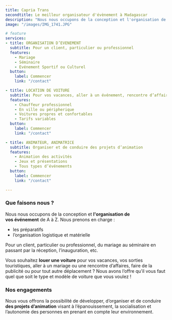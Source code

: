 ```yaml
---
title: Capria Trans
secondtitle: Le meilleur organisateur d'évènement à Madagascar
description: "Nous nous occupons de la conception et l'organisation de vos événement, de location de voiture et aussi de préstation d'animateur, animatrice."
image: "/images/IMG_1741.JPG"

# feature
services:
- title: ORGANISATION D’EVENEMENT
  subtitle: Pour un client, particulier ou professionnel
  features:
    - Mariage
    - Séminaire
    - Evénement Sportif ou Culturel
  button:
    label: Commencer
    link: "/contact"

- title: LOCATION DE VOITURE
  subtitle: Pour vos vacances, aller à un événement, rencontre d’affaires
  features:
    - Chauffeur professionnel
    - En ville ou péripherique
    - Voitures propres et confortables 
    - Tarifs variables
  button:
    label: Commencer
    link: "/contact"

- title: ANIMATEUR, ANIMATRICE
  subtitle: Organiser et de conduire des projets d’animation
  features:
    - Animation des activités
    - Jeux et présentations
    - Tous types d’événements
  button:
    label: Commencer
    link: "/contact"

---
```

### Que faisons nous ?
Nous nous occupons de la conception et **l'organisation de vos événement** de A à Z. Nous prenons en charge :
- les préparatifs
- l’organisation logistique et matérielle

Pour un client, particulier ou professionnel, du mariage au séminaire en passant par la réception, l’inauguration, etc.

Vous souhaitez **louer une voiture** pour vos vacances, vos sorties touristiques, aller à un mariage ou une rencontre d’affaires, faire de la publicité ou pour tout autre déplacement ?
Nous avons l’offre qu’il vous faut quel que soit le type et modèle de voiture que vous voulez !

### Nos engagements
Nous vous offrons la possibilité de développer, d’organiser et de conduire **des projets d’animation** visant à l’épanouissement, la socialisation et l’autonomie des personnes en prenant en compte leur environnement.
